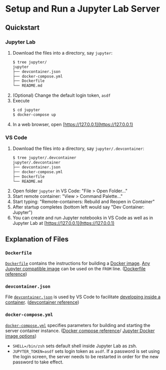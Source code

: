 # Setup and Run a Jupyter Lab Server

## Quickstart

### Jupyter Lab

1. Download the files into a directory, say `jupyter`:
    ```bash
    $ tree jupyter/
    jupyter
    ├── devcontainer.json
    ├── docker-compose.yml
    ├── Dockerfile
    └── README.md
    ```
1. (Optional) Change the default login token, `asdf`
1. Execute
    ```bash
    $ cd jupyter
    $ docker-compose up
    ```
1. In a web browser, open [https://127.0.0.1](https://127.0.0.1)

### VS Code

1. Download the files into a directory, say `jupyter/.devcontainer`:
    ```bash
    $ tree jupyter/.devcontainer
    jupyter/.devcontainer
    ├── devcontainer.json
    ├── docker-compose.yml
    ├── Dockerfile
    └── README.md
    ```
1. Open folder `jupyter` in VS Code: "File > Open Folder..."
1. Start remote container: "View > Command Palette..."
1. Start typing: "Remote-containers: Rebuild and Reopen in Container"
1. After startup completes (bottom left would say "Dev Container: Jupyter")
1. You can create and run Jupyter notebooks in VS Code as well as in Jupyter Lab at [https://127.0.0.1](https://127.0.0.1)


## Explanation of Files

### `Dockerfile`

[`Dockerfile`](Dockerfile) contains the instructions for building a [Docker image](https://docs.docker.com/engine/reference/builder/). [Any Jupyter compatible image](https://github.com/jupyter/docker-stacks/wiki) can be used on the `FROM` line. ([Dockerfile reference](https://docs.docker.com/engine/reference/builder/))

### `devcontainer.json`

File [`devcontainer.json`](devcontainer.json) is used by VS Code to facilitate [developing inside a container](https://code.visualstudio.com/docs/remote/containers). ([devcontainer reference](https://code.visualstudio.com/docs/remote/devcontainerjson-reference))

### `docker-compose.yml`

[`docker-compose.yml`](docker-compose.yml) specifies parameters for building and starting the server container instance. ([Docker compose reference](https://docs.docker.com/compose/)/ [Jupyter Docker image options](https://jupyter-docker-stacks.readthedocs.io/en/latest/using/common.html))

* `SHELL=/bin/zsh` sets default shell inside Jupyter Lab as zsh.
* `JUPYTER_TOKEN=asdf` sets login token as `asdf`. If a password is set using the login screen, the server needs to be restarted in order for the new password to take effect.
